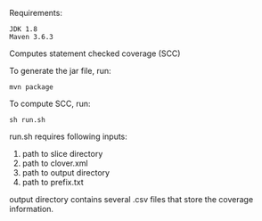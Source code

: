 Requirements:

    JDK 1.8 
    Maven 3.6.3


Computes statement checked coverage (SCC)

To generate the jar file, run:

    mvn package

To compute SCC, run:

    sh run.sh

run.sh requires following inputs:

1. path to slice directory
2. path to clover.xml
3. path to output directory 
4. path to prefix.txt

output directory contains several .csv files that store the coverage information.

